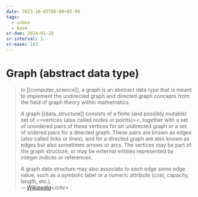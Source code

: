 ```yaml
---
date: 2023-10-05T00:00+03:00
tags:
  - inbox
  - base
sr-due: 2024-01-28
sr-interval: 1
sr-ease: 183
---
```


# Graph (abstract data type)

> In [[computer_science]], a graph is an abstract data type that is meant to
> implement the undirected graph and directed graph concepts from the field of
> graph theory within mathematics.
>
> A graph [[data_structure]] consists of a finite (and possibly mutable) set of
> ==vertices (also called nodes or points)==, together with a set of unordered
> pairs of these vertices for an undirected graph or a set of ordered pairs for
> a directed graph. These pairs are known as edges (also called links or lines),
> and for a directed graph are also known as edges but also sometimes arrows or
> arcs. The vertices may be part of the graph structure, or may be external
> entities represented by integer indices or references.
>
> A graph data structure may also associate to each edge some edge value, such
> as a symbolic label or a numeric attribute (cost, capacity, length, etc.).\
> — <cite>[Wikipedia](https://en.wikipedia.org/wiki/Graph_(abstract_data_type))</cite>
